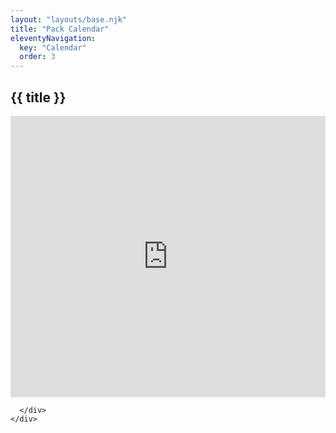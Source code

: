 ```yaml
---
layout: "layouts/base.njk"
title: "Pack Calendar"
eleventyNavigation:
  key: "Calendar"
  order: 3
---
```

<section class="section">
  <div class="container">
    <h1 class="title has-text-centered">{{ title }}</h1>
    <div class="columns">
      <div class="column is-full">
        <div style="height: 450px; width: 100%;">
          <iframe src="https://calendar.google.com/calendar/embed?src=f3987831cb013970d61b4e9a496d348a965e9748d99aa729884f2bcc90f56837%40group.calendar.google.com&ctz=America%2FChicago" style="border: 0; width:100%; height:100%;" frameborder="0" scrolling="no"></iframe>
        </div>

      </div>
    </div>
  </div>
</section>

<style>
  @media screen and (min-width: 1024px) {
    iframe {
      height: 600px !important;
    }
  }
</style>
